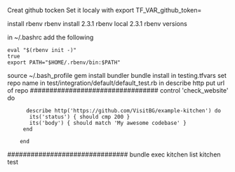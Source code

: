Creat github tocken
Set it localy with export TF_VAR_github_token=

install rbenv
rbenv install 2.3.1
rbenv local 2.3.1
rbenv versions

in ~/.bashrc add the following

	eval "$(rbenv init -)"
	true
	export PATH="$HOME/.rbenv/bin:$PATH"

source ~/.bash_profile
gem install bundler
bundle install
in testing.tfvars set repo name
in  test/integration/default/default_test.rb in describe http put url of repo
#################################
		control 'check_website' do

		  describe http('https://github.com/VisitBG/example-kitchen') do
 		   its('status') { should cmp 200 }
 		   its('body') { should match 'My awesome codebase' }
 		 end

		end
###############################
bundle exec kitchen list
kitchen test

